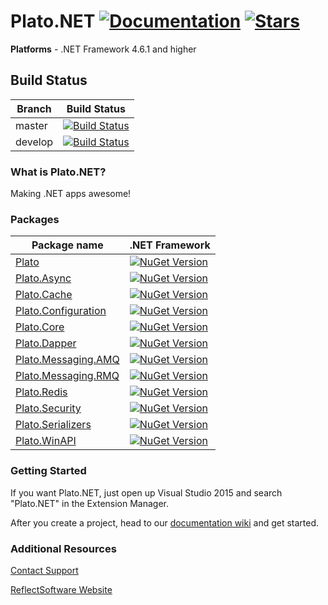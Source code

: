 # Plato.NET  [![Documentation](https://img.shields.io/badge/docs-wiki-yellow.svg)](https://github.com/reflectsoftware/Plato.NET/wiki) [![Stars](https://img.shields.io/github/stars/reflectsoftware/Plato.NET.svg)](https://github.com/reflectsoftware/Plato.NET/stargazers) 

**Platforms** - .NET Framework 4.6.1 and higher

## Build Status

Branch  |  Build Status
------------- | ---------------
master | [![Build Status](https://dev.azure.com/reflectsoftware/Plato.NET/_apis/build/status/Plato.NET-.NET%20Desktop-CI?branchName=master)](https://dev.azure.com/reflectsoftware/Plato.NET/_build/latest?definitionId=10) | [![NuGet Version](https://img.shields.io/nuget/v/WindowsServiceFramework.svg)](https://www.nuget.org/packages/WindowsServiceFramework/) 
develop | [![Build Status](https://dev.azure.com/reflectsoftware/Plato.NET/_apis/build/status/Plato.NET-.NET%20Desktop-CI?branchName=develop)](https://dev.azure.com/reflectsoftware/Plato.NET/_build/latest?definitionId=10)

### What is Plato.NET?

Making .NET apps awesome!

### Packages

Package name  | .NET Framework
------------- | ---------------
[Plato](http://www.nuget.org/packages/Plato/) | [![NuGet Version](http://img.shields.io/nuget/v/Plato.svg?style=flat)](http://www.nuget.org/packages/Plato/) 
[Plato.Async](http://www.nuget.org/packages/Plato.Async/) | [![NuGet Version](http://img.shields.io/nuget/v/Plato.Async.svg?style=flat)](http://www.nuget.org/packages/Plato.Async/)
[Plato.Cache](http://www.nuget.org/packages/Plato.Cache/) | [![NuGet Version](http://img.shields.io/nuget/v/Plato.Cache.svg?style=flat)](http://www.nuget.org/packages/Plato.Cache/)
[Plato.Configuration](http://www.nuget.org/packages/Plato.Configuration/) | [![NuGet Version](http://img.shields.io/nuget/v/Plato.Configuration.svg?style=flat)](http://www.nuget.org/packages/Plato.Configuration/)
[Plato.Core](http://www.nuget.org/packages/Plato.Core/) | [![NuGet Version](http://img.shields.io/nuget/v/Plato.Core.svg?style=flat)](http://www.nuget.org/packages/Plato.Core/)
[Plato.Dapper](http://www.nuget.org/packages/Plato.Dapper/) | [![NuGet Version](http://img.shields.io/nuget/v/Plato.Dapper.svg?style=flat)](http://www.nuget.org/packages/Plato.Dapper/)
[Plato.Messaging.AMQ](http://www.nuget.org/packages/Plato.Messaging.AMQ/) | [![NuGet Version](http://img.shields.io/nuget/v/Plato.Messaging.AMQ.svg?style=flat)](http://www.nuget.org/packages/Plato.Messaging.AMQ/)
[Plato.Messaging.RMQ](http://www.nuget.org/packages/Plato.Messaging.RMQ/) | [![NuGet Version](http://img.shields.io/nuget/v/Plato.Messaging.RMQ.svg?style=flat)](http://www.nuget.org/packages/Plato.Messaging.RMQ/)
[Plato.Redis](http://www.nuget.org/packages/Plato.Redis/) | [![NuGet Version](http://img.shields.io/nuget/v/Plato.Redis.svg?style=flat)](http://www.nuget.org/packages/Plato.Redis/)
[Plato.Security](http://www.nuget.org/packages/Plato.Security/) | [![NuGet Version](http://img.shields.io/nuget/v/Plato.Security.svg?style=flat)](http://www.nuget.org/packages/Plato.Security/)
[Plato.Serializers](http://www.nuget.org/packages/Plato.Serializers/) | [![NuGet Version](http://img.shields.io/nuget/v/Plato.Serializers.svg?style=flat)](http://www.nuget.org/packages/Plato.Serializers/)
[Plato.WinAPI](http://www.nuget.org/packages/Plato.WinAPI/) | [![NuGet Version](http://img.shields.io/nuget/v/Plato.WinAPI.svg?style=flat)](http://www.nuget.org/packages/Plato.WinAPI/)


### Getting Started


If you want Plato.NET, just open up Visual Studio 2015 and search "Plato.NET" in the Extension Manager.

After you create a project, head to our [documentation wiki](https://github.com/reflectsoftware/Plato.NET/wiki) and get started.


### Additional Resources

[Contact Support](support@reflectsoftware.com)

[ReflectSoftware Website](http://reflectsoftware.com)
